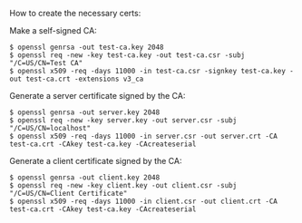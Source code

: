 How to create the necessary certs:

Make a self-signed CA:

```
$ openssl genrsa -out test-ca.key 2048
$ openssl req -new -key test-ca.key -out test-ca.csr -subj "/C=US/CN=Test CA"
$ openssl x509 -req -days 11000 -in test-ca.csr -signkey test-ca.key -out test-ca.crt -extensions v3_ca
```

Generate a server certificate signed by the CA:

```
$ openssl genrsa -out server.key 2048
$ openssl req -new -key server.key -out server.csr -subj "/C=US/CN=localhost"
$ openssl x509 -req -days 11000 -in server.csr -out server.crt -CA test-ca.crt -CAkey test-ca.key -CAcreateserial
```

Generate a client certificate signed by the CA:

```
$ openssl genrsa -out client.key 2048
$ openssl req -new -key client.key -out client.csr -subj "/C=US/CN=Client Certificate"
$ openssl x509 -req -days 11000 -in client.csr -out client.crt -CA test-ca.crt -CAkey test-ca.key -CAcreateserial
```
